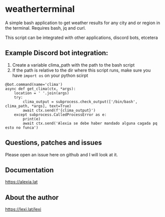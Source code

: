 # weatherterminal

A simple bash application to get weather results for any city and or region in the terminal. 
Requires bash, jq and curl.

This script can be integrated with other applications, discord bots, etcetera


## Example Discord bot integration:

1. Create a variable clima_path with the path to the bash script
2. If the path is relative to the dir where this script runs, make sure you have ```import os``` on your python scirpt

```
@bot.command(name='clima')
async def get_clima(ctx, *args):
    location = ' '.join(args)
    try:
        clima_output = subprocess.check_output(['/bin/bash', clima_path, *args], text=True)
        await ctx.send(f'{clima_output}')
    except subprocess.CalledProcessError as e:
        print(e)
        await ctx.send('Alexia se debe haber mandado alguna cagada pq esto no funca')
```

## Questions, patches and issues

Please open an issue here on github and I will look at it. 

## Documentation

https://alexia.lat

## About the author

https://lexi.lat/lexi


